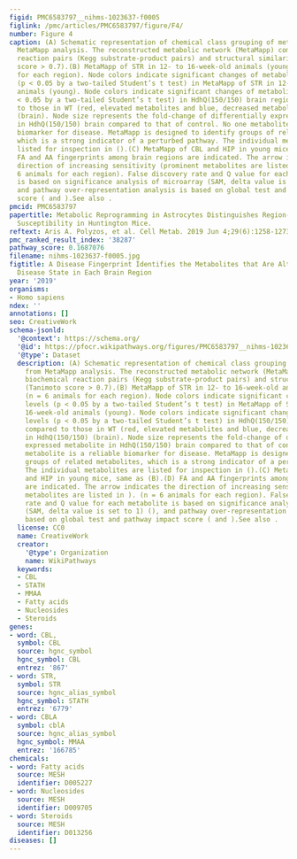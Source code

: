 ```yaml
---
figid: PMC6583797__nihms-1023637-f0005
figlink: /pmc/articles/PMC6583797/figure/F4/
number: Figure 4
caption: (A) Schematic representation of chemical class grouping of metabolites from
  MetaMapp analysis. The reconstructed metabolic network (MetaMapp) comprises biochemical
  reaction pairs (Kegg substrate-product pairs) and structural similarity (Tanimoto
  score > 0.7).(B) MetaMapp of STR in 12- to 16-week-old animals (young) (n = 6 animals
  for each region). Node colors indicate significant changes of metabolite levels
  (p < 0.05 by a two-tailed Student’s t test) in MetaMapp of STR in 12- to 16-week-old
  animals (young). Node colors indicate significant changes of metabolite levels (p
  < 0.05 by a two-tailed Student’s t test) in HdhQ(150/150) brain regions compared
  to those in WT (red, elevated metabolites and blue, decreased metabolites in HdhQ(150/150)
  (brain). Node size represents the fold-change of differentially expressed metabolite
  in HdhQ(150/150) brain compared to that of control. No one metabolite is a reliable
  biomarker for disease. MetaMapp is designed to identify groups of related metabolites,
  which is a strong indicator of a perturbed pathway. The individual metabolites are
  listed for inspection in ().(C) MetaMapp of CBL and HIP in young mice, same as (B).(D)
  FA and AA fingerprints among brain regions are indicated. The arrow indicates the
  direction of increasing sensitivity (prominent metabolites are listed in ). (n =
  6 animals for each region). False discovery rate and Q value for each metabolite
  is based on significance analysis of microarray (SAM, delta value is set to 1) (),
  and pathway over-representation analysis is based on global test and pathway impact
  score ( and ).See also .
pmcid: PMC6583797
papertitle: Metabolic Reprogramming in Astrocytes Distinguishes Region-Specific Neuronal
  Susceptibility in Huntington Mice.
reftext: Aris A. Polyzos, et al. Cell Metab. 2019 Jun 4;29(6):1258-1273.e11.
pmc_ranked_result_index: '38287'
pathway_score: 0.1687076
filename: nihms-1023637-f0005.jpg
figtitle: A Disease Fingerprint Identifies the Metabolites that Are Altered in the
  Disease State in Each Brain Region
year: '2019'
organisms:
- Homo sapiens
ndex: ''
annotations: []
seo: CreativeWork
schema-jsonld:
  '@context': https://schema.org/
  '@id': https://pfocr.wikipathways.org/figures/PMC6583797__nihms-1023637-f0005.html
  '@type': Dataset
  description: (A) Schematic representation of chemical class grouping of metabolites
    from MetaMapp analysis. The reconstructed metabolic network (MetaMapp) comprises
    biochemical reaction pairs (Kegg substrate-product pairs) and structural similarity
    (Tanimoto score > 0.7).(B) MetaMapp of STR in 12- to 16-week-old animals (young)
    (n = 6 animals for each region). Node colors indicate significant changes of metabolite
    levels (p < 0.05 by a two-tailed Student’s t test) in MetaMapp of STR in 12- to
    16-week-old animals (young). Node colors indicate significant changes of metabolite
    levels (p < 0.05 by a two-tailed Student’s t test) in HdhQ(150/150) brain regions
    compared to those in WT (red, elevated metabolites and blue, decreased metabolites
    in HdhQ(150/150) (brain). Node size represents the fold-change of differentially
    expressed metabolite in HdhQ(150/150) brain compared to that of control. No one
    metabolite is a reliable biomarker for disease. MetaMapp is designed to identify
    groups of related metabolites, which is a strong indicator of a perturbed pathway.
    The individual metabolites are listed for inspection in ().(C) MetaMapp of CBL
    and HIP in young mice, same as (B).(D) FA and AA fingerprints among brain regions
    are indicated. The arrow indicates the direction of increasing sensitivity (prominent
    metabolites are listed in ). (n = 6 animals for each region). False discovery
    rate and Q value for each metabolite is based on significance analysis of microarray
    (SAM, delta value is set to 1) (), and pathway over-representation analysis is
    based on global test and pathway impact score ( and ).See also .
  license: CC0
  name: CreativeWork
  creator:
    '@type': Organization
    name: WikiPathways
  keywords:
  - CBL
  - STATH
  - MMAA
  - Fatty acids
  - Nucleosides
  - Steroids
genes:
- word: CBL,
  symbol: CBL
  source: hgnc_symbol
  hgnc_symbol: CBL
  entrez: '867'
- word: STR,
  symbol: STR
  source: hgnc_alias_symbol
  hgnc_symbol: STATH
  entrez: '6779'
- word: CBLA
  symbol: cblA
  source: hgnc_alias_symbol
  hgnc_symbol: MMAA
  entrez: '166785'
chemicals:
- word: Fatty acids
  source: MESH
  identifier: D005227
- word: Nucleosides
  source: MESH
  identifier: D009705
- word: Steroids
  source: MESH
  identifier: D013256
diseases: []
---
```


